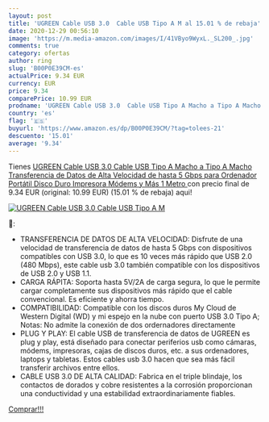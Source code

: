 ```yaml
---
layout: post
title: 'UGREEN Cable USB 3.0  Cable USB Tipo A M al 15.01 % de rebaja'
date: 2020-12-29 00:56:10
image: 'https://m.media-amazon.com/images/I/41VByo9WyxL._SL200_.jpg'
comments: true
category: ofertas
author: ring
slug: 'B00P0E39CM-es'
actualPrice: 9.34 EUR
currency: EUR
price: 9.34
comparePrice: 10.99 EUR
prodname: 'UGREEN Cable USB 3.0  Cable USB Tipo A Macho a Tipo A Macho  Transferencia de Datos de Alta Velocidad de hasta 5 Gbps para Ordenador  Portátil  Disco Duro  Impresora  Módems y Más 1 Metro '
country: 'es'
flag: '🇪🇸'
buyurl: 'https://www.amazon.es/dp/B00P0E39CM/?tag=tolees-21'
descuento: '15.01'
average: '9.34'
---
```


Tienes [UGREEN Cable USB 3.0  Cable USB Tipo A Macho a Tipo A Macho  Transferencia de Datos de Alta Velocidad de hasta 5 Gbps para Ordenador  Portátil  Disco Duro  Impresora  Módems y Más 1 Metro ](https://www.amazon.es/dp/B00P0E39CM/?tag=tolees-21) con precio final de  9.34 EUR (original: 10.99 EUR) (15.01 %  de rebaja) aqui!

[![UGREEN Cable USB 3.0  Cable USB Tipo A M](https://m.media-amazon.com/images/I/41VByo9WyxL._SL200_.jpg)](https://www.amazon.es/dp/B00P0E39CM/?tag=tolees-21)

🔎:

- TRANSFERENCIA DE DATOS DE ALTA VELOCIDAD: Disfrute de una velocidad de transferencia de datos de hasta 5 Gbps con dispositivos compatibles con USB 3.0, lo que es 10 veces más rápido que USB 2.0 (480 Mbps), este cable usb 3.0 también compatible con los dispositivos de USB 2.0 y USB 1.1.
- CARGA RÁPITA: Soporta hasta 5V/2A de carga segura, lo que le permite cargar completamente sus dispositivos más rápido que el cable convencional. Es eficiente y ahorra tiempo.
- COMPATIBILIDAD: Compatible con los discos duros My Cloud de Western Digital (WD) y mi espejo en la nube con puerto USB 3.0 Tipo A; Notas: No admite la conexión de dos ordernadores directamente
- PLUG Y PLAY: El cable USB de transferencia de datos de UGREEN es plug y play, está diseñado para conectar periferios usb como cámaras, módems, impresoras, cajas de discos duros, etc. a sus ordenadores, laptops y tabletas. Estos cables usb 3.0 hacen que sea más fácil transferir archivos entre ellos.
- CABLE USB 3.0 DE ALTA CALIDAD: Fabrica en el triple blindaje, los contactos de dorados y cobre resistentes a la corrosión proporcionan una conductividad y una estabilidad extraordinariamente fiables.

[Comprar!!!](https://www.amazon.es/dp/B00P0E39CM/?tag=tolees-21)
